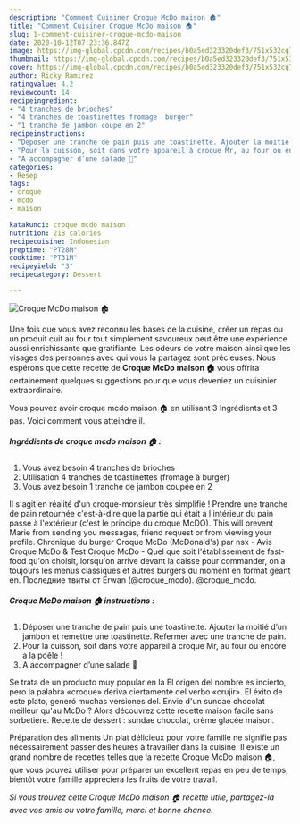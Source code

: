 ```yaml
---
description: "Comment Cuisiner Croque McDo maison 🏠"
title: "Comment Cuisiner Croque McDo maison 🏠"
slug: 1-comment-cuisiner-croque-mcdo-maison
date: 2020-10-12T07:23:36.847Z
image: https://img-global.cpcdn.com/recipes/b0a5ed323320def3/751x532cq70/croque-mcdo-maison-🏠-photo-principale-de-la-recette.jpg
thumbnail: https://img-global.cpcdn.com/recipes/b0a5ed323320def3/751x532cq70/croque-mcdo-maison-🏠-photo-principale-de-la-recette.jpg
cover: https://img-global.cpcdn.com/recipes/b0a5ed323320def3/751x532cq70/croque-mcdo-maison-🏠-photo-principale-de-la-recette.jpg
author: Ricky Ramirez
ratingvalue: 4.2
reviewcount: 14
recipeingredient:
- "4 tranches de brioches"
- "4 tranches de toastinettes fromage  burger"
- "1 tranche de jambon coupe en 2"
recipeinstructions:
- "Déposer une tranche de pain puis une toastinette. Ajouter la moitié d’un jambon et remettre une toastinette. Refermer avec une tranche de pain."
- "Pour la cuisson, soit dans votre appareil à croque Mr, au four ou encore a la poêle !"
- "A accompagner d’une salade 🥗"
categories:
- Resep
tags:
- croque
- mcdo
- maison

katakunci: croque mcdo maison 
nutrition: 218 calories
recipecuisine: Indonesian
preptime: "PT28M"
cooktime: "PT31M"
recipeyield: "3"
recipecategory: Dessert

---
```



![Croque McDo maison 🏠](https://img-global.cpcdn.com/recipes/b0a5ed323320def3/751x532cq70/croque-mcdo-maison-🏠-photo-principale-de-la-recette.jpg)

Une fois que vous avez reconnu les bases de la cuisine, créer un repas ou un produit cuit au four tout simplement savoureux peut être une expérience aussi enrichissante que gratifiante. Les odeurs de votre maison ainsi que les visages des personnes avec qui vous la partagez sont précieuses. Nous espérons que cette recette de <strong> Croque McDo maison 🏠 </strong> vous offrira certainement quelques suggestions pour que vous deveniez un cuisinier extraordinaire.

<!--inarticleads1-->

Vous pouvez avoir croque mcdo maison 🏠 en utilisant 3 Ingrédients et 3 pas. Voici comment vous atteindre il.

##### Ingrédients de croque mcdo maison 🏠 :

1. Vous avez besoin 4 tranches de brioches
1. Utilisation 4 tranches de toastinettes (fromage à burger)
1. Vous avez besoin 1 tranche de jambon coupée en 2


Il s&#39;agit en réalité d&#39;un croque-monsieur très simplifié ! Prendre une tranche de pain retournée c&#39;est-à-dire que la partie qui était à l&#39;intérieur du pain passe à l&#39;extérieur (c&#39;est le principe du croque McDO). This will prevent Marie from sending you messages, friend request or from viewing your profile. Chronique du burger Croque McDo (McDonald&#39;s) par nsx - Avis Croque McDo &amp; Test Croque McDo - Quel que soit l&#39;établissement de fast-food qu&#39;on choisit, lorsqu&#39;on arrive devant la caisse pour commander, on a toujours les menus classiques et autres burgers du moment en format géant en. Последние твиты от Erwan (@croque_mcdo). @croque_mcdo. 

<!--inarticleads2-->

##### Croque McDo maison 🏠 instructions :

1. Déposer une tranche de pain puis une toastinette. Ajouter la moitié d’un jambon et remettre une toastinette. Refermer avec une tranche de pain.
1. Pour la cuisson, soit dans votre appareil à croque Mr, au four ou encore a la poêle !
1. A accompagner d’une salade 🥗


Se trata de un producto muy popular en la El origen del nombre es incierto, pero la palabra «croque» deriva ciertamente del verbo «crujir». El éxito de este plato, generó muchas versiones del. Envie d&#39;un sundae chocolat meilleur qu&#39;au McDo ? Alors découvrez cette recette maison facile sans sorbetière. Recette de dessert : sundae chocolat, crème glacée maison. 

<!--inarticleads1-->

<p>
Préparation des aliments Un plat délicieux pour votre famille ne signifie pas nécessairement passer des heures à travailler dans la cuisine. Il existe un grand nombre de recettes telles que la recette Croque McDo maison 🏠, que vous pouvez utiliser pour préparer un excellent repas en peu de temps, bientôt votre famille appréciera les fruits de votre travail.
</p>

<p>
<i>Si vous trouvez cette Croque McDo maison 🏠 recette utile, partagez-la avec vos amis ou votre famille, merci et bonne chance.</i>
</p>
